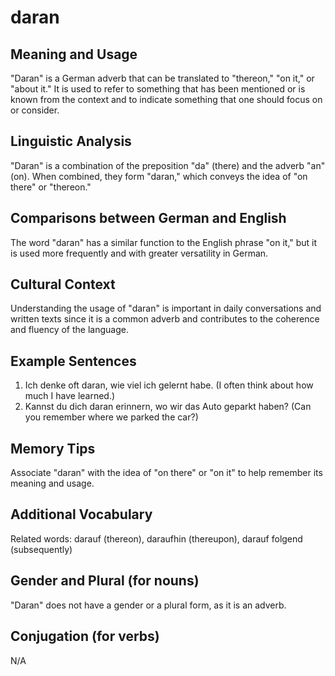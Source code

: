 # daran
## Meaning and Usage
"Daran" is a German adverb that can be translated to "thereon," "on it," or "about it." It is used to refer to something that has been mentioned or is known from the context and to indicate something that one should focus on or consider.

## Linguistic Analysis
"Daran" is a combination of the preposition "da" (there) and the adverb "an" (on). When combined, they form "daran," which conveys the idea of "on there" or "thereon."

## Comparisons between German and English
The word "daran" has a similar function to the English phrase "on it," but it is used more frequently and with greater versatility in German.

## Cultural Context
Understanding the usage of "daran" is important in daily conversations and written texts since it is a common adverb and contributes to the coherence and fluency of the language.

## Example Sentences
1. Ich denke oft daran, wie viel ich gelernt habe. (I often think about how much I have learned.)
2. Kannst du dich daran erinnern, wo wir das Auto geparkt haben? (Can you remember where we parked the car?)

## Memory Tips
Associate "daran" with the idea of "on there" or "on it" to help remember its meaning and usage.

## Additional Vocabulary
Related words: darauf (thereon), daraufhin (thereupon), darauf folgend (subsequently)

## Gender and Plural (for nouns)
"Daran" does not have a gender or a plural form, as it is an adverb.

## Conjugation (for verbs)
N/A